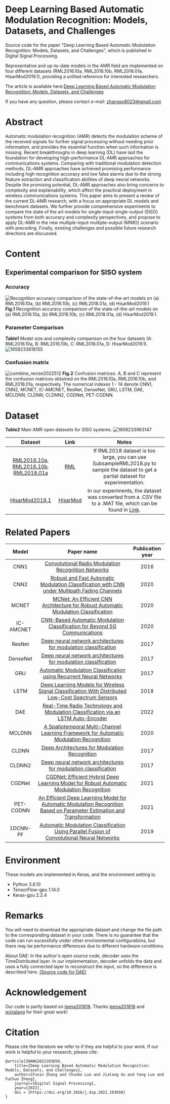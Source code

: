 # Deep Learning Based Automatic Modulation Recognition: Models, Datasets, and Challenges
Source code for the paper "Deep Learning Based Automatic Modulation Recognition: Models, Datasets, and Challenges", which is published in Digital Signal Processing.

Representative and up-to-date models in the AMR field are implemented on four different datasets (RML2016.10a, RML2016.10b, RML2018.01a, HisarMod2019.1), providing a unified reference for interested researchers.

The article is available here:[Deep Learning Based Automatic Modulation Recognition: Models, Datasets, and Challenges](https://www.sciencedirect.com/science/article/pii/S1051200422002676?via%3Dihub)

If you have any question, please contact e-mail: zhangxx8023@gmail.com

# Abstract
Automatic modulation recognition (AMR) detects the modulation scheme of the received signals for further signal processing without needing prior information, and provides the essential function when such information is missing. Recent breakthroughs in deep learning (DL) have laid the foundation for developing high-performance DL-AMR approaches for communications systems. Comparing with traditional modulation detection methods, DL-AMR approaches have achieved promising performance including high recognition accuracy and low false alarms due to the strong feature extraction and classification abilities of deep neural networks. Despite the
promising potential, DL-AMR approaches also bring concerns to complexity and explainability, which affect the practical deployment in wireless communications systems. This paper aims
to present a review of the current DL-AMR research, with a focus on appropriate DL models and benchmark datasets. We further provide comprehensive experiments to compare the state of
the art models for single-input-single-output (SISO) systems from both accuracy and complexity perspectives, and propose to apply DL-AMR in the new multiple-input-multiple-output (MIMO)
scenario with precoding. Finally, existing challenges and possible future research directions are discussed.

# Content
## Experimental comparison for SISO system
### Accuracy

![Recognition accuracy comparison of the state-of-the-art models on (a) RML2016.10a, (b) RML2016.10b, (c) RML2018.01a, (d) HisarMod2019.1](https://user-images.githubusercontent.com/56213845/179749467-e08a9561-aec5-4741-8e72-1ae8b026638e.png)
**Fig.1** Recognition accuracy comparison of the state-of-the-art models on (a) RML2016.10a, (b) RML2016.10b, (c) RML2018.01a, (d) HisarMod2019.1.

### Parameter Comparison
**Table1** Model size and complexity comparison on the four datasets (A: RML2016.10a, B: RML2016.10b, C: RML2018.01a, D: HisarMod2019.1).
![1658233618155](https://user-images.githubusercontent.com/56213845/179749943-6b74c23d-dbff-4aef-9d4d-e0f3c8eb7993.png)

### Confusion matrix
![combine_revise2022512](https://user-images.githubusercontent.com/56213845/179750124-235922ad-f4e6-457f-937a-7b3466d921d9.png)
**Fig.2** Confusion matrices. A, B and C represent the confusion matrices obtained on the RML2016.10a, RML2016.10b, and RML2018.01a, respectively. The numerical indexes 1 - 14 denote CNN1, CNN2, MCNET, IC-AMCNET, ResNet, DenseNet, GRU, LSTM, DAE, MCLDNN, CLDNN, CLDNN2, CGDNet, PET-CGDNN.

# Dataset

**Table2** Main AMR open datasets for SISO systems.
![1658233963147](https://user-images.githubusercontent.com/56213845/179750964-f49c2657-3348-48b2-86bc-dd3855b56378.png)

| Dataset | Link |Notes |
| :-----:| :----: | :----: |
| [RML2016.10a, RML2016.10b](https://pubs.gnuradio.org/index.php/grcon/article/view/11), [RML2018.01a](https://ieeexplore.ieee.org/abstract/document/8267032)| [RML](http://radioml.com) | If RML2018 dataset is too large, you can use SubsampleRML2018.py to sample the dataset to get a partial dataset for experimentation. |
| [HisarMod2019.1](https://ieeexplore.ieee.org/abstract/document/9128408) | [HisarMod](http://dx.doi.org/10.21227/8k12-2g70) | In our experiments, the dataset was converted from a .CSV file to a .MAT file, which can be found in [Link](https://pan.baidu.com/s/1ChAMTrTnhgaIBmp9NmFG-Q?pwd=s54g).|


# Related Papers
| Model | Paper name | Publication year |
| :-----:| :----: | :----: |
| CNN1| [Convolutional Radio Modulation Recognition Networks](https://link.springer.com/chapter/10.1007/978-3-319-44188-7_16) | 2016  |
|CNN2| [Robust and Fast Automatic Modulation Classification with CNN under Multipath Fading Channels](https://ieeexplore.ieee.org/abstract/document/9128408)  | 2020   |
|MCNET| [MCNet: An Efficient CNN Architecture for Robust Automatic Modulation Classification](https://ieeexplore.ieee.org/abstract/document/8963964)  |  2020  |
|IC-AMCNET| [CNN-Based Automatic Modulation Classification for Beyond 5G Communications](https://ieeexplore.ieee.org/abstract/document/8977561) | 2020   |
|ResNet|[Deep neural network architectures for modulation classification](https://ieeexplore.ieee.org/abstract/document/8335483)   |  2017  |
|DenseNet|[Deep neural network architectures for modulation classification](https://ieeexplore.ieee.org/abstract/document/8335483)    |  2017  |
|GRU| [Automatic Modulation Classification using Recurrent Neural Networks](https://ieeexplore.ieee.org/abstract/document/8322633)  | 2017   |
|LSTM|[Deep Learning Models for Wireless Signal Classification With Distributed Low-Cost Spectrum Sensors](https://ieeexplore.ieee.org/abstract/document/8357902)  |   2018 |
|DAE|[Real-Time Radio Technology and Modulation Classification via an LSTM Auto-Encoder](https://ieeexplore.ieee.org/abstract/document/9487492)| 2022   |
|MCLDNN| [A Spatiotemporal Multi-Channel Learning Framework for Automatic Modulation Recognition](https://ieeexplore.ieee.org/abstract/document/9106397)  | 2020   |
|CLDNN|[Deep Architectures for Modulation Recognition](https://ieeexplore.ieee.org/abstract/document/7920754) |2017    |
|CLDNN2|[Deep neural network architectures for modulation classification](https://ieeexplore.ieee.org/abstract/document/8335483)    |  2017  |
|CGDNet| [CGDNet: Efficient Hybrid Deep Learning Model for Robust Automatic Modulation Recognition](https://ieeexplore.ieee.org/abstract/document/9349627)  | 2021   |
|PET-CGDNN|[An Efficient Deep Learning Model for Automatic Modulation Recognition Based on Parameter Estimation and Transformation](https://ieeexplore.ieee.org/abstract/document/9507514)|2021    |
|1DCNN-PF|[Automatic Modulation Classification Using Parallel Fusion of Convolutional Neural Networks](https://scholar.google.com/scholar?hl=en&as_sdt=0%2C5&q=Automatic+Modulation+Classification+Using+Parallel+Fusion+of+Convolutional+Neural+Networks&btnG=)   | 2019   |

# Environment
These models are implemented in Keras, and the environment setting is:
* Python 3.6.10
* TensorFlow-gpu 1.14.0
* Keras-gpu 2.2.4

# Remarks
You will need to download the appropriate dataset and change the flie path to the corresponding dataset in your code. There is no guarantee that the code can run sucessfully under other environmental configurations, but there may be performance differences due to different hardware conditions.

About DAE: In the author's open source code, decoder uses the TimeDistributed layer. In our implementation, decoder unfolds the data and uses a fully connected layer to reconstruct the input, so the difference is described here. [(Source code for DAE)](https://github.com/WuLoli/LSTMDAE)  

# Acknowledgement
Our code is partly based on [leena201818](https://github.com/leena201818). Thanks [leena201818](https://github.com/leena201818) and [wzjialang](https://github.com/wzjialang/MCLDNN#introduction) for their great work!

# Citation
Please cite the literature we refer to if they are helpful to your work.
If our work is helpful to your research, please cite:

    @article{ZHANG2022103650,
        title={Deep Learning Based Automatic Modulation Recognition: Models, Datasets, and Challenges},
        author={Fuxin Zhang and Chunbo Luo and Jialang Xu and Yang Luo and FuChun Zheng},
        journal={Digital Signal Processing},
        year={2022},
        doi = {https://doi.org/10.1016/j.dsp.2022.103650}
    }
